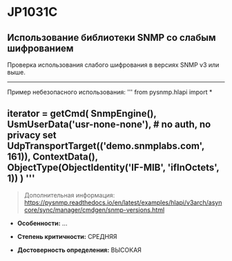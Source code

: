 # JP1031C
## Использование библиотеки SNMP со слабым шифрованием
Проверка использования слабого шифрования в версиях SNMP v3 или выше.

---
Пример небезопасного использования:
'''
from pysnmp.hlapi import *

iterator = getCmd(
    SnmpEngine(),
    UsmUserData('usr-none-none'),  # no auth, no privacy set
    UdpTransportTarget(('demo.snmplabs.com', 161)),
    ContextData(),
    ObjectType(ObjectIdentity('IF-MIB', 'ifInOctets', 1))
)
'''
---
> Дополнительная информация:
> <https://pysnmp.readthedocs.io/en/latest/examples/hlapi/v3arch/asyncore/sync/manager/cmdgen/snmp-versions.html>

* __Особенности:__ ...

* __Степень критичности:__ СРЕДНЯЯ
* __Достоверность определения:__ ВЫСОКАЯ
